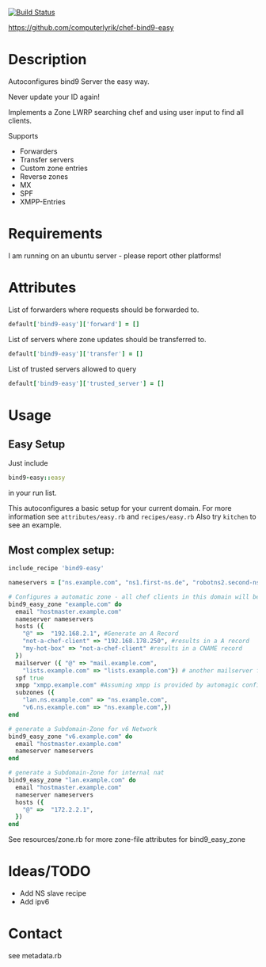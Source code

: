 
[![Build Status](https://travis-ci.org/computerlyrik/chef-bind9-easy.png)](https://travis-ci.org/computerlyrik/chef-bind9-easy)

https://github.com/computerlyrik/chef-bind9-easy


# Description
Autoconfigures bind9 Server the easy way.

Never update your ID again!

Implements a Zone LWRP searching chef and using user input to find all clients.

Supports
- Forwarders
- Transfer servers
- Custom zone entries
- Reverse zones
- MX
- SPF
- XMPP-Entries

# Requirements
I am running on an ubuntu server - please report other platforms!

# Attributes

List of forwarders where requests should be forwarded to.
```ruby
default['bind9-easy']['forward'] = []

```

List of servers where zone updates should be transferred to.
```ruby
default['bind9-easy']['transfer'] = []
```

List of trusted servers allowed to query
```ruby
default['bind9-easy']['trusted_server'] = []
```

# Usage
## Easy Setup
Just include 
```ruby
bind9-easy::easy
```
in your run list.

This autoconfigures a basic setup for your current domain.
For more information see ```attributes/easy.rb``` and ```recipes/easy.rb```
Also try ```kitchen``` to see an example.

## Most complex setup:
```ruby
include_recipe 'bind9-easy'

nameservers = ["ns.example.com", "ns1.first-ns.de", "robotns2.second-ns.de", "robotns3.second-ns.com" ]

# Configures a automatic zone - all chef clients in this domain will be added magically
bind9_easy_zone "example.com" do 
  email "hostmaster.example.com"
  nameserver nameservers
  hosts ({
    "@" =>  "192.168.2.1", #Generate an A Record
    "not-a-chef-client" => "192.168.178.250", #results in a A record
    "my-hot-box" => "not-a-chef-client" #results in a CNAME record
  })
  mailserver ({ "@" => "mail.example.com",
    "lists.example.com" => "lists.example.com"}) # another mailserver for subdomain
  spf true
  xmpp "xmpp.example.com" #Assuming xmpp is provided by automagic configuration
  subzones ({
    "lan.ns.example.com" => "ns.example.com",
    "v6.ns.example.com" => "ns.example.com",})
end

# generate a Subdomain-Zone for v6 Network
bind9_easy_zone "v6.example.com" do
  email "hostmaster.example.com"
  nameserver nameservers
end

# generate a Subdomain-Zone for internal nat
bind9_easy_zone "lan.example.com" do
  email "hostmaster.example.com"
  nameserver nameservers
  hosts ({
    "@" =>  "172.2.2.1",
  })
end
```

See resources/zone.rb for more zone-file attributes for bind9_easy_zone

# Ideas/TODO
- Add NS slave recipe
- Add ipv6

# Contact 
see metadata.rb

